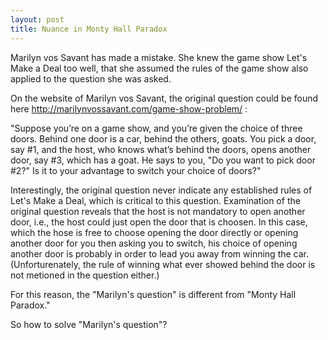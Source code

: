 ```yaml
---
layout: post
title: Nuance in Monty Hall Paradox
---
```

Marilyn vos Savant has made a mistake. She knew the game show Let's Make a Deal too well, that she assumed the rules of the game show also applied to the question she was asked.

On the website of Marilyn vos Savant, the original question could be found here http://marilynvossavant.com/game-show-problem/ :

"Suppose you’re on a game show, and you’re given the choice of three doors. Behind one door is a car, behind the others, goats. You pick a door, say #1, and the host, who knows what’s behind the doors, opens another door, say #3, which has a goat. He says to you, "Do you want to pick door #2?" Is it to your advantage to switch your choice of doors?"

Interestingly, the original question never indicate any established rules of Let's Make a Deal, which is critical to this question. Examination of the original question reveals that the host is not mandatory to open another door, i.e., the host could just open the door that is choosen. In this case, which the hose is free to choose opening the door directly or opening another door for you then asking you to switch, his choice of opening another door is probably in order to lead you away from winning the car. (Unforturenately, the rule of winning what ever showed behind the door is not metioned in the question either.)

For this reason, the "Marilyn's question" is different from "Monty Hall Paradox."

So how to solve "Marilyn's question"?

